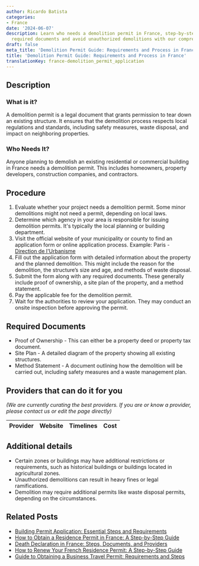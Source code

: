 ```yaml
---
author: Ricardo Batista
categories:
- France
date: '2024-06-07'
description: Learn who needs a demolition permit in France, step-by-step process,
  required documents and avoid unauthorized demolitions with our comprehensive guide.
draft: false
meta_title: 'Demolition Permit Guide: Requirements and Process in France'
title: 'Demolition Permit Guide: Requirements and Process in France'
translationKey: france-demolition_permit_application
---
```


## Description
### What is it?
A demolition permit is a legal document that grants permission to tear down an existing structure. It ensures that the demolition process respects local regulations and standards, including safety measures, waste disposal, and impact on neighboring properties.

### Who Needs It?
Anyone planning to demolish an existing residential or commercial building in France needs a demolition permit. This includes homeowners, property developers, construction companies, and contractors.

## Procedure
1. Evaluate whether your project needs a demolition permit. Some minor demolitions might not need a permit, depending on local laws.
2. Determine which agency in your area is responsible for issuing demolition permits. It's typically the local planning or building department.
3. Visit the official website of your municipality or county to find an application form or online application process.
   Example: Paris - [Direction de l'Urbanisme](https://api-site.paris.fr/images/80149)
4. Fill out the application form with detailed information about the property and the planned demolition. This might include the reason for the demolition, the structure’s size and age, and methods of waste disposal.
5. Submit the form along with any required documents. These generally include proof of ownership, a site plan of the property, and a method statement.
6. Pay the applicable fee for the demolition permit.
7. Wait for the authorities to review your application. They may conduct an onsite inspection before approving the permit.

## Required Documents
* Proof of Ownership - This can either be a property deed or property tax document.
* Site Plan - A detailed diagram of the property showing all existing structures.
* Method Statement - A document outlining how the demolition will be carried out, including safety measures and a waste management plan.

## Providers that can do it for you

_(We are currently curating the best providers. If you are or know a provider, please contact us or edit the page directly)_

| Provider        |     Website     |     Timelines    |       Cost      |
| :-------------: | :-------------: |  :-------------: | :-------------: |

## Additional details
* Certain zones or buildings may have additional restrictions or requirements, such as historical buildings or buildings located in agricultural zones.
* Unauthorized demolitions can result in heavy fines or legal ramifications.
* Demolition may require additional permits like waste disposal permits, depending on the circumstances.
## Related Posts

- [Building Permit Application: Essential Steps and Requirements](https://tramitit.com/guides/france/building_permit_application/)
- [How to Obtain a Residence Permit in France: A Step-by-Step Guide](https://tramitit.com/guides/france/residence_permit_application/)
- [Death Declaration in France: Steps, Documents, and Providers](https://tramitit.com/guides/france/death_declaration/)
- [How to Renew Your French Residence Permit: A Step-by-Step Guide](https://tramitit.com/guides/france/residence_permit_renewal/)
- [Guide to Obtaining a Business Travel Permit: Requirements and Steps](https://tramitit.com/guides/france/business_travel_permit_application/)